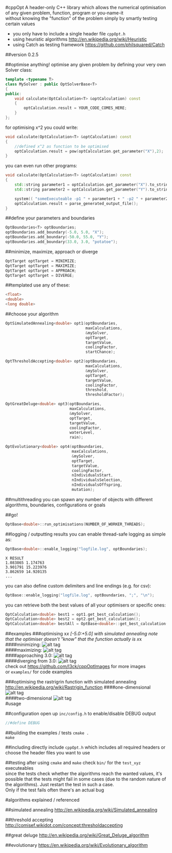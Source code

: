 #cppOpt
A header-only C++ library which allows the numerical optimisation of any given problem, function, program or you-name-it  
without knowing the "function" of the problem simply by smartly testing certain values  
- you only have to include a single header file `cppOpt.h`
- using heuristic algorithms http://en.wikipedia.org/wiki/Heuristic  
- using Catch as testing framework https://github.com/philsquared/Catch

##version 0.2.5

##optimise anything!
optimise any given problem by defining your very own Solver class:
```cpp
template <typename T>
class MySolver : public OptSolverBase<T>
{
public:
    void calculate(OptCalculation<T> &optCalculation) const
    {
        optCalculation.result = YOUR_CODE_COMES_HERE;
    }
};
```
for optimising x^2 you could write:

```cpp
void calculate(OptCalculation<T> &optCalculation) const
{
    //defined x^2 as function to be optimised
    optCalculation.result = pow(optCalculation.get_parameter("X"),2);
}
```

you can even run other programs:

```cpp
void calculate(OptCalculation<T> &optCalculation) const
{
    std::string parameter1 = optCalculation.get_parameter("X").to_string();
    std::string parameter2 = optCalculation.get_parameter("Y").to_string();

    system(( "someExecuteable -p1 " + parameter1 + " -p2 " + parameter2).c_str() );
    optCalculation.result = parse_generated_output_file();
}
```

##define your parameters and boundaries
```cpp
OptBoundaries<T> optBoundaries;
optBoundaries.add_boundary(-5.0, 5.0, "X");
optBoundaries.add_boundary(-50.0, 55.0, "Y");
optBoundaries.add_boundary(33.0, 3.0, "potatoe");
```

##minimize, maximize, approach or diverge
```cpp
OptTarget optTarget = MINIMIZE;
OptTarget optTarget = MAXIMIZE;
OptTarget optTarget = APPROACH;
OptTarget optTarget = DIVERGE;
```

##templated
use any of these:
```cpp
<float>  
<double>  
<long double>
```

##choose your algorithm
```cpp
OptSimulatedAnnealing<double> opt1(optBoundaries,
                                   maxCalculations,
                                   &mySolver,
                                   optTarget,
                                   targetValue,
                                   coolingFactor,
                                   startChance);

OptThresholdAccepting<double> opt2(optBoundaries,
                                   maxCalculations,
                                   &mySolver,
                                   optTarget,
                                   targetValue,
                                   coolingFactor,
                                   threshold,
                                   thresholdFactor);

OptGreatDeluge<double> opt3(optBoundaries,
                            maxCalculations,
                            &mySolver,
                            optTarget,
                            targetValue,
                            coolingFactor,
                            waterLevel,
                            rain);

OptEvolutionary<double> opt4(optBoundaries,
                             maxCalculations,
                             &mySolver,
                             optTarget,
                             targetValue,
                             coolingFactor,
                             nIndividualsStart,
                             nIndividualsSelection,
                             nIndividualsOffspring,
                             mutation);
```

##multithreading
you can spawn any number of objects with different algorithms, boundaries, configurations or goals

##go!
```cpp
OptBase<double>::run_optimisations(NUMBER_OF_WORKER_THREADS);
```

##logging / outputting results
you can enable thread-safe logging as simple as:
```cpp
OptBase<double>::enable_logging("logfile.log", optBoundaries);
```
```
X RESULT
1.083865 1.174763
3.901791 15.223976
3.862659 14.920135
...
```
you can also define custom delimiters and line endings (e.g. for csv):
```cpp
OptBase::enable_logging("logfile.log", optBoundaries, ";", "\n");
```
you can retrieve both the best values of all your optimisers or specific ones:
```cpp
OptCalculation<double> best1 = opt1.get_best_calculation();
OptCalculation<double> best2 = opt2.get_best_calculation();
OptCalculation<double> bestAll = OptBase<double>::get_best_calculation(optTarget, targetValue);
```

##examples
###optimising x*x [-5.0:+5.0] with simulated annealing
note that the optimiser doesn't "know" that the function actually is x*x
####minimizing:
![alt tag](https://raw.githubusercontent.com/I3ck/cppOptImages/master/images/animations/xSquare/minimize.gif)  
####maximizing:
![alt tag](https://raw.githubusercontent.com/I3ck/cppOptImages/master/images/animations/xSquare/maximize.gif)  
####approaching 3.0:
![alt tag](https://raw.githubusercontent.com/I3ck/cppOptImages/master/images/animations/xSquare/approach_3.gif)  
####diverging from 3.0:
![alt tag](https://raw.githubusercontent.com/I3ck/cppOptImages/master/images/animations/xSquare/diverge_3.gif)  
check out https://github.com/I3ck/cppOptImages for more images  
or `examples/` for code examples

###optimising the rastrigrin function with simulated annealing
http://en.wikipedia.org/wiki/Rastrigin_function
####one-dimensional
![alt tag](https://raw.githubusercontent.com/I3ck/cppOptImages/master/images/animations/rastrigrin/minimize_sa_1d.gif)  
####two-dimensional
![alt tag](https://raw.githubusercontent.com/I3ck/cppOptImages/master/images/animations/rastrigrin/minimize_sa_2d.gif)  
#usage

##configuration
open up `inc/config.h` to enable/disable DEBUG output  
```cpp
//#define DEBUG
```

##building the examples / tests
`cmake .`  
`make`


##including
directly include `cppOpt.h` which includes all required headers or choose the header files you want to use  

##testing
after using `cmake` and `make` check `bin/` for the `test_xyz` executeables  
since the tests check whether the algorithms reach the wanted values, it's possible that the tests might fail in some cases (due to the random nature of the algorithms). Just restart the test in such a case.  
Only if the test fails often there's an actual bug

#algorithms explained / referenced

##simulated annealing
http://en.wikipedia.org/wiki/Simulated_annealing

##threshold accepting
http://comisef.wikidot.com/concept:thresholdaccepting

##great deluge
http://en.wikipedia.org/wiki/Great_Deluge_algorithm

##evolutionary
https://en.wikipedia.org/wiki/Evolutionary_algorithm
